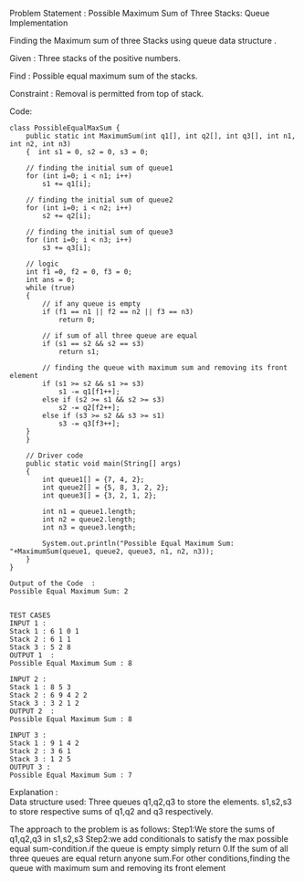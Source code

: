 


Problem Statement : Possible Maximum Sum of Three Stacks: Queue Implementation

Finding the Maximum sum of three Stacks using queue data structure .

Given :
Three stacks of the positive numbers.

Find :
Possible equal maximum sum of the stacks.

Constraint :
Removal is permitted from top of stack.

Code:
```
class PossibleEqualMaxSum {
    public static int MaximumSum(int q1[], int q2[], int q3[], int n1, int n2, int n3)
    {  int s1 = 0, s2 = 0, s3 = 0;
    
    // finding the initial sum of queue1
    for (int i=0; i < n1; i++)
        s1 += q1[i];
    
    // finding the initial sum of queue2
    for (int i=0; i < n2; i++)
        s2 += q2[i];
    
    // finding the initial sum of queue3
    for (int i=0; i < n3; i++)
        s3 += q3[i];
    
    // logic
    int f1 =0, f2 = 0, f3 = 0;
    int ans = 0;
    while (true)
    {
        // if any queue is empty
        if (f1 == n1 || f2 == n2 || f3 == n3)
            return 0;
    
        // if sum of all three queue are equal
        if (s1 == s2 && s2 == s3)
            return s1;
        
        // finding the queue with maximum sum and removing its front element
        if (s1 >= s2 && s1 >= s3)
            s1 -= q1[f1++];
        else if (s2 >= s1 && s2 >= s3)
            s2 -= q2[f2++];
        else if (s3 >= s2 && s3 >= s1)
            s3 -= q3[f3++];
    }
    }
    
    // Driver code 
    public static void main(String[] args)
    {
        int queue1[] = {7, 4, 2};
        int queue2[] = {5, 8, 3, 2, 2};
        int queue3[] = {3, 2, 1, 2};
        
        int n1 = queue1.length;
        int n2 = queue2.length;
        int n3 = queue3.length;
        
        System.out.println("Possible Equal Maximum Sum: "+MaximumSum(queue1, queue2, queue3, n1, n2, n3));
    }
}

Output of the Code  :
Possible Equal Maximum Sum: 2


TEST CASES
INPUT 1 :
Stack 1 : 6 1 0 1
Stack 2 : 6 1 1 
Stack 3 : 5 2 8
OUTPUT 1  :
Possible Equal Maximum Sum : 8

INPUT 2 :
Stack 1 : 8 5 3
Stack 2 : 6 9 4 2 2
Stack 3 : 3 2 1 2
OUTPUT 2  :
Possible Equal Maximum Sum : 8

INPUT 3 :
Stack 1 : 9 1 4 2
Stack 2 : 3 6 1
Stack 3 : 1 2 5
OUTPUT 3 :
Possible Equal Maximum Sum : 7
```


Explanation :</br>
Data structure used:
Three queues q1,q2,q3 to store the elements.
s1,s2,s3 to store respective sums of q1,q2 and q3 respectively.

The approach to the problem is as follows:
Step1:We store the sums of q1,q2,q3 in s1,s2,s3
Step2:we add conditionals to satisfy the max possible equal  sum-condition.if the queue is empty simply return 0.If the sum of all three queues are equal return anyone sum.For other conditions,finding the queue with maximum sum and removing its front element








